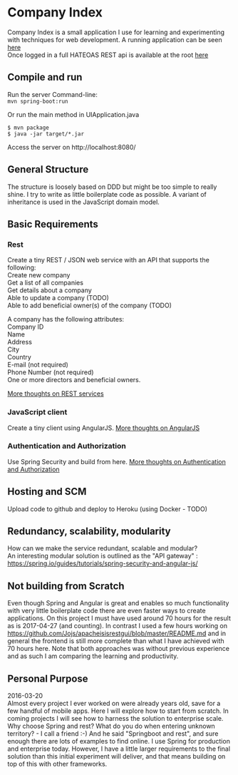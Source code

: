 # Company Index
Company Index is a small application I use for learning and experimenting with techniques for web development.
A running application can be seen [here](https://springrest-jojs.herokuapp.com/app.html#!/)  
Once logged in a full  HATEOAS REST api is available at the root [here](https://springrest-jojs.herokuapp.com/) 

## Compile and run
Run the server Command-line:  
`mvn spring-boot:run`  

Or run the main method in UIApplication.java  
```
$ mvn package
$ java -jar target/*.jar
```

Access the server on http://localhost:8080/  

## General Structure
The structure is loosely based on DDD but might be too simple to really shine. 
I try to write as little boilerplate code as possible. 
A variant of inheritance is used in the JavaScript domain model.

## Basic Requirements
### Rest
Create a tiny REST / JSON web service with an API that supports the following:  
Create new company  
Get a list of all companies  
Get details about a company  
Able to update a company (TODO)  
Able to add beneficial owner(s) of the company (TODO)  

A company has the following attributes:  
Company ID  
Name  
Address  
City  
Country  
E-mail (not required)  
Phone Number (not required)  
One or more directors and beneficial owners.  

[More thoughts on REST services](docs/REST.md)

### JavaScript client
Create a tiny client using AngularJS.
[More thoughts on AngularJS](docs/ANGULARJS.md)

### Authentication and Authorization
Use Spring Security and build from here.
[More thoughts on Authentication and Authorization](docs/AUTH.md)

## Hosting and SCM
Upload code to github and deploy to Heroku (using Docker - TODO)

## Redundancy, scalability, modularity
How can we make the service redundant, scalable and modular?  
An interesting modular solution is outlined as the "API gateway" : https://spring.io/guides/tutorials/spring-security-and-angular-js/

## Not building from Scratch
Even though Spring and Angular is great and enables so much functionality with very 
little boilerplate code there are even faster ways to create applications. On this project I must have used around 70 hours for the result 
as is 2017-04-27 (and counting). In contrast I used a few hours working on https://github.com/Jojs/apacheisisrestgui/blob/master/README.md
and in general the frontend is still more complete than what I have achieved with 70 hours here. 
Note that both approaches was without previous experience and as such I am comparing the learning and productivity.  

## Personal Purpose
2016-03-20  
Almost every project I ever worked on were already years old, save for a few handful of mobile apps. Here I will explore how to start from scratch. In coming projects I will see how to harness the solution to enterprise scale.
Why choose Spring and rest? What do you do when entering unknown territory? - I call a friend :-) And he said "Springboot and rest", and sure enough there are lots of examples to find online. 
I use Spring for production and enterprise today. However, I have a little larger requirements to the final solution than this initial experiment will deliver, and that means building on top of this with other frameworks.
